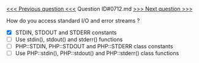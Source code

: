 [<<< Previous question <<<](0711.md)  Question ID#0712.md  [>>> Next question >>>](0713.md) 

How do you access standard I/O and error streams ?

- [x] STDIN, STDOUT and STDERR constants
- [ ] Use stdin(), stdout() and stderr() functions
- [ ] PHP::STDIN, PHP::STDOUT and PHP::STDERR class constants
- [ ] Use PHP::stdin(), PHP::stdout() and PHP::stderr() class functions
